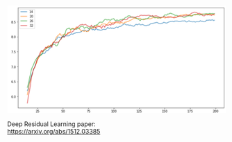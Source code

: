 ![Train_data_results](/Images/Validation_data_results.PNG)

Deep Residual Learning paper: <br>
https://arxiv.org/abs/1512.03385
